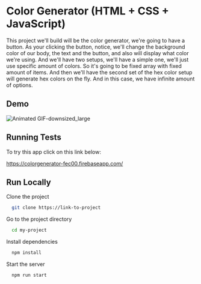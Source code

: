 # Color Generator (HTML + CSS + JavaScript)

 This project we'll build will be the color generator, we're going to have a button. As your clicking the button, notice, we'll change the background color of our body, the text and the button, and also will display what
 color we're using. And we'll have two setups, we'll have a simple one, we'll just use specific amount of colors. So it's going to be fixed array with fixed amount of items. And then we'll have the second set of the hex color setup will generate hex colors on the fly. And in this case, we have infinite amount of options. 


## Demo

![Animated GIF-downsized_large](https://media.giphy.com/media/g54W8s489152NVTRmD/giphy.gif)
  
## Running Tests

To try this app click on this link below:

https://colorgenerator-fec00.firebaseapp.com/

  
## Run Locally

Clone the project

```bash
  git clone https://link-to-project
```

Go to the project directory

```bash
  cd my-project
```

Install dependencies

```bash
  npm install
```

Start the server

```bash
  npm run start
```

